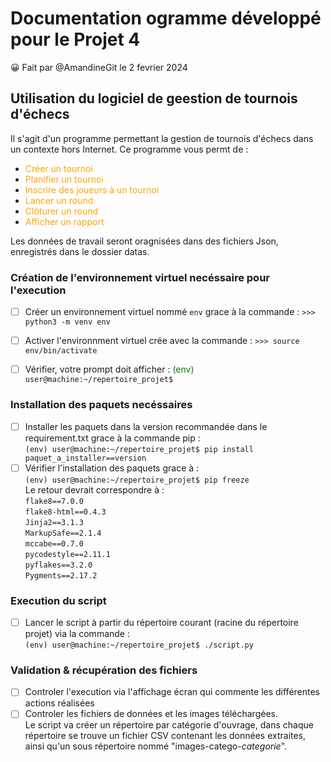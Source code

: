 # Documentation ogramme développé pour le Projet 4
:grinning: Fait par @AmandineGit le 2 fevrier 2024

## Utilisation du logiciel de geestion de tournois d'échecs
Il s'agit d'un programme permettant la gestion de tournois d'échecs dans un contexte hors Internet.
Ce programme vous permt de :
+ <span style="color:orange"> Créer un tournoi </span>
+ <span style="color:orange"> Planifier un tournoi </span>
+ <span style="color:orange"> Inscrire des joueurs à un tournoi </span>
+ <span style="color:orange"> Lancer un round </span>
+ <span style="color:orange"> Clôturer un round </span>
+ <span style="color:orange"> Afficher un rapport </span>

Les données de travail seront oragnisées dans des fichiers Json, enregistrés dans le dossier datas. </br>

### Création de l'environnement virtuel necéssaire pour l'execution
- [ ] Créer un environnement virtuel nommé `env` grace à la commande : `>>> python3 -m venv env`
- [ ] Activer l'environnment virtuel crée avec la commande : `>>> source env/bin/activate`
- [ ] Vérifier, votre prompt doit afficher : <span style="color:green">(env)</span> `user@machine:~/repertoire_projet$`


### Installation des paquets necéssaires 
- [ ] Installer les paquets dans la version recommandée dans le requirement.txt grace à la commande pip : </br>
     `(env) user@machine:~/repertoire_projet$ pip install paquet_a_installer==version`</br>
- [ ] Vérifier l'installation des paquets grace à :</br>
       ```(env) user@machine:~/repertoire_projet$ pip freeze```</br>
        Le retour devrait correspondre à :</br>
       `flake8==7.0.0`</br>
       `flake8-html==0.4.3`</br>
       `Jinja2==3.1.3`</br>
       `MarkupSafe==2.1.4`</br>
       `mccabe==0.7.0`</br>
       `pycodestyle==2.11.1`</br>
       `pyflakes==3.2.0`</br>
       `Pygments==2.17.2`</br>

### Execution du script

 - [ ] Lancer le script à partir du répertoire courant (racine du répertoire projet) via la commande :</br>
       `(env) user@machine:~/repertoire_projet$ ./script.py`</br>
### Validation & récupération des fichiers
 - [ ] Controler l'execution via l'affichage écran qui commente les différentes actions réalisées
 - [ ] Controler les fichiers de données et les images téléchargées.</br>
        Le script va créer un répertoire par catégorie d'ouvrage, dans chaque répertoire se trouve un fichier CSV contenant les données extraites, ainsi qu'un sous répertoire nommé "images-catego-_categorie_".
